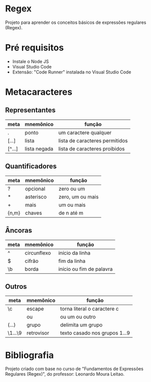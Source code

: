 # Regex
Projeto para aprender os conceitos básicos de expressões regulares (Regex).

# Pré requisitos
<ul>
<li>Instale o Node JS</li>
<li>Visual Studio Code</li>
<li>Extensão: "Code Runner" instalada no Visual Studio Code</li>
</ul>

# Metacaracteres

## Representantes

meta   | mnemônico      | função
-------|----------------|----------------------------------------
.      | ponto          | um caractere qualquer
[...]  | lista          | lista de caracteres permitidos
[^...] | lista negada   | lista de caracteres proibidos

## Quantificadores

meta   | mnemônico      | função
-------|----------------|----------------------------------------
?      | opcional       | zero ou um
*      | asterisco      | zero, um ou mais
+      | mais           | um ou mais
{n,m}  | chaves         | de n até m

## Âncoras

meta   | mnemônico      | função
-------|----------------|----------------------------------------
^      | circunflexo    | início da linha
$      | cifrão         | fim da linha
\b     | borda          | início ou fim de palavra

## Outros

meta    | mnemônico      | função
--------|----------------|----------------------------------------
\c      | escape         | torna literal o caractere c
|       | ou             | ou um ou outro
(...)   | grupo          | delimita um grupo
\1...\9 | retrovisor     | texto casado nos grupos 1...9

# Bibliografia
Projeto criado com base no curso de "Fundamentos de Expressões Regulares (Regex)", do professor: Leonardo Moura Leitao.
